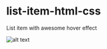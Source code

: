 # list-item-html-css
 List item with awesome hover effect

![alt text](https://raw.githubusercontent.com/trananhtuat/list-item-html-css/master/Screenshot_4.jpg)
